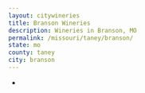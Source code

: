 ```yaml
---
layout: citywineries
title: Branson Wineries
description: Wineries in Branson, MO
permalink: /missouri/taney/branson/
state: mo
county: taney
city: branson
---
```

-
